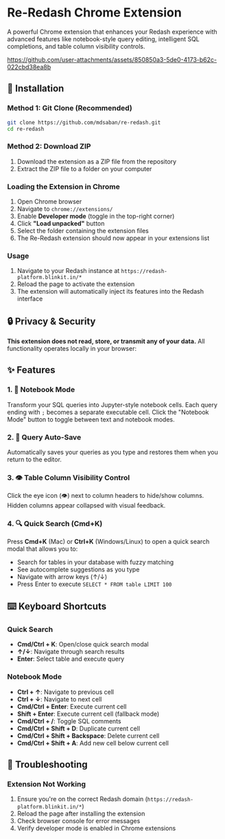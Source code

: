 # Re-Redash Chrome Extension

A powerful Chrome extension that enhances your Redash experience with advanced features like notebook-style query editing, intelligent SQL completions, and table column visibility controls.

https://github.com/user-attachments/assets/850850a3-5de0-4173-b62c-022cbd38ea8b

## 🚀 Installation

### Method 1: Git Clone (Recommended)

```bash
git clone https://github.com/mdsaban/re-redash.git
cd re-redash
```

### Method 2: Download ZIP

1. Download the extension as a ZIP file from the repository
2. Extract the ZIP file to a folder on your computer

### Loading the Extension in Chrome

1. Open Chrome browser
2. Navigate to `chrome://extensions/`
3. Enable **Developer mode** (toggle in the top-right corner)
4. Click **"Load unpacked"** button
5. Select the folder containing the extension files
6. The Re-Redash extension should now appear in your extensions list

### Usage

1. Navigate to your Redash instance at `https://redash-platform.blinkit.in/*`
2. Reload the page to activate the extension
3. The extension will automatically inject its features into the Redash interface

## 🔒 Privacy & Security

**This extension does not read, store, or transmit any of your data.** All functionality operates locally in your browser:

## ✨ Features

### 1. 📝 Notebook Mode

Transform your SQL queries into Jupyter-style notebook cells. Each query ending with `;` becomes a separate executable cell. Click the "Notebook Mode" button to toggle between text and notebook modes.

### 2. 💾 Query Auto-Save

Automatically saves your queries as you type and restores them when you return to the editor.

### 3. 👁️ Table Column Visibility Control

Click the eye icon (👁️) next to column headers to hide/show columns. Hidden columns appear collapsed with visual feedback.

### 4. 🔍 Quick Search (Cmd+K)

Press **Cmd+K** (Mac) or **Ctrl+K** (Windows/Linux) to open a quick search modal that allows you to:

- Search for tables in your database with fuzzy matching
- See autocomplete suggestions as you type
- Navigate with arrow keys (↑/↓)
- Press Enter to execute `SELECT * FROM table LIMIT 100`

## ⌨️ Keyboard Shortcuts

### Quick Search

- **Cmd/Ctrl + K**: Open/close quick search modal
- **↑/↓**: Navigate through search results
- **Enter**: Select table and execute query

### Notebook Mode

- **Ctrl + ↑**: Navigate to previous cell
- **Ctrl + ↓**: Navigate to next cell
- **Cmd/Ctrl + Enter**: Execute current cell
- **Shift + Enter**: Execute current cell (fallback mode)
- **Cmd/Ctrl + /**: Toggle SQL comments
- **Cmd/Ctrl + Shift + D**: Duplicate current cell
- **Cmd/Ctrl + Shift + Backspace**: Delete current cell
- **Cmd/Ctrl + Shift + A**: Add new cell below current cell

## 🐛 Troubleshooting

### Extension Not Working

1. Ensure you're on the correct Redash domain (`https://redash-platform.blinkit.in/*`)
2. Reload the page after installing the extension
3. Check browser console for error messages
4. Verify developer mode is enabled in Chrome extensions
